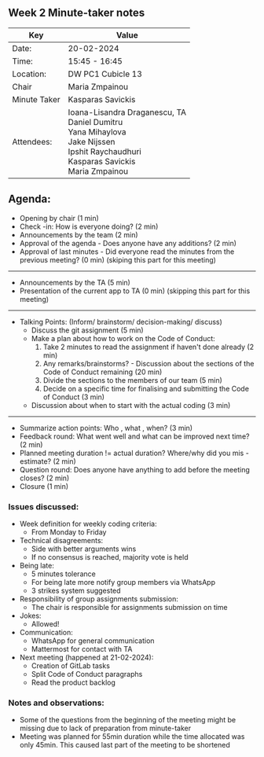 ## Week 2 Minute-taker notes

| Key          | Value                                                                                                                                                        |
|--------------|--------------------------------------------------------------------------------------------------------------------------------------------------------------|
| Date:        | 20-02-2024                                                                                                                                                   |
| Time:        | 15:45 - 16:45                                                                                                                                                |
| Location:    | DW PC1 Cubicle 13                                                                                                                                            |
| Chair        | Maria Zmpainou                                                                                                                                               |
| Minute Taker | Kasparas Savickis                                                                                                                                            |
| Attendees:   | Ioana-Lisandra Draganescu, TA<br/> Daniel Dumitru<br/> Yana Mihaylova<br/> Jake Nijssen<br/> Ipshit Raychaudhuri<br/> Kasparas Savickis<br/>  Maria Zmpainou |

## Agenda:
- Opening by chair (1 min)
- Check -in: How is everyone doing? (2 min)
- Announcements by the team (2 min)
- Approval of the agenda - Does anyone have any additions? (2 min)
- Approval of last minutes - Did everyone read the minutes from the previous meeting? (0 min) (skiping this part for this meeting)
-----
- Announcements by the TA (5 min)
- Presentation of the current app to TA (0 min) (skipping this part for this meeting)
----
- Talking Points: (Inform/ brainstorm/ decision-making/ discuss)
  - Discuss the git assignment (5 min)
  - Make a plan about how to work on the Code of Conduct:
    1. Take 2 minutes to read the assignment if haven't done already (2 min)
    2. Any remarks/brainstorms? - Discussion about the sections of the Code of Conduct remaining (20 min)
    3. Divide the sections to the members of our team (5 min)
    4. Decide on a specific time for finalising and submitting the Code of Conduct (3 min)
  - Discussion about when to start with the actual coding (3 min)
------
- Summarize action points: Who , what , when? (3 min)
- Feedback round: What went well and what can be improved next time? (2 min)
- Planned meeting duration != actual duration? Where/why did you mis -estimate? (2 min)
- Question round: Does anyone have anything to add before the meeting closes? (2 min)
- Closure (1 min)


### Issues discussed:
- Week definition for weekly coding criteria:
  - From Monday to Friday
- Technical disagreements:
  - Side with better arguments wins
  - If no consensus is reached, majority vote is held
- Being late:
  - 5 minutes tolerance
  - For being late more notify group members via WhatsApp
  - 3 strikes system suggested
- Responsibility of group assignments submission:
  - The chair is responsible for assignments submission on time
- Jokes:
  - Allowed!
- Communication:
  - WhatsApp for general communication
  - Mattermost for contact with TA
- Next meeting (happened at 21-02-2024):
  - Creation of GitLab tasks
  - Split Code of Conduct paragraphs
  - Read the product backlog



### Notes and observations:
- Some of the questions from the beginning of the meeting might be missing due to lack of preparation from minute-taker
- Meeting was planned for 55min duration while the time allocated was only 45min. This caused last part of the meeting to be shortened
